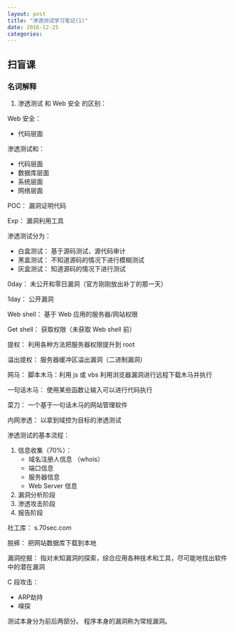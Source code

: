 ```yaml
---
layout: post
title: "渗透测试学习笔记(1)"
date: 2016-12-25
categories:
---
```




## 扫盲课

### 名词解释

1. 渗透测试 和 Web 安全 的区别：

Web 安全：
  - 代码层面

渗透测试和：
  - 代码层面
  - 数据库层面
  - 系统层面
  - 网络层面

POC：
  漏洞证明代码

Exp：
  漏洞利用工具
  
渗透测试分为：

  - 白盒测试： 基于源码测试，源代码审计
  - 黑盒测试： 不知道源码的情况下进行模糊测试
  - 灰盒测试： 知道源码的情况下进行测试

0day： 
  未公开和零日漏洞（官方刚刚放出补丁的那一天）

1day：
  公开漏洞

Web shell：
  基于 Web 应用的服务器/网站权限

Get shell：
  获取权限（未获取 Web shell 前）

提权：
  利用各种方法把服务器权限提升到  root

溢出提权：
  服务器缓冲区溢出漏洞（二进制漏洞）

网马：
    脚本木马：利用 js 或 vbs 利用浏览器漏洞进行远程下载木马并执行

一句话木马：
    使用某些函数让输入可以进行代码执行

菜刀：
    一个基于一句话木马的网站管理软件

内网渗透：
    以拿到域控为目标的渗透测试

渗透测试的基本流程：
  1. 信息收集（70%）：
      - 域名注册人信息 （whois）
      - 端口信息
      - 服务器信息
      - Web Server 信息
  2. 漏洞分析阶段
  3. 渗透攻击阶段
  4. 报告阶段

社工库：
    s.70sec.com

脱裤：
    把网站数据库下载到本地

漏洞挖掘：
  指对未知漏洞的探索，综合应用各种技术和工具，尽可能地找出软件中的潜在漏洞

C 段攻击：
- ARP劫持
- 嗅探

测试本身分为前后两部分。
程序本身的漏洞称为常规漏洞。

